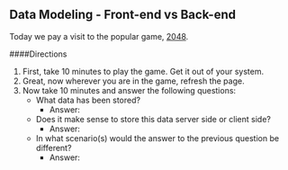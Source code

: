 ## Data Modeling - Front-end vs Back-end

Today we pay a visit to the popular game, [2048](http://gabrielecirulli.github.io/2048/). 

####Directions

1. First, take 10 minutes to play the game. Get it out of your system.
1. Great, now wherever you are in the game, refresh the page. 
1. Now take 10 minutes and answer the following questions:
   - What data has been stored?
       - Answer:
   - Does it make sense to store this data server side or client side?
       - Answer:
   - In what scenario(s) would the answer to the previous question be different?
       - Answer:

